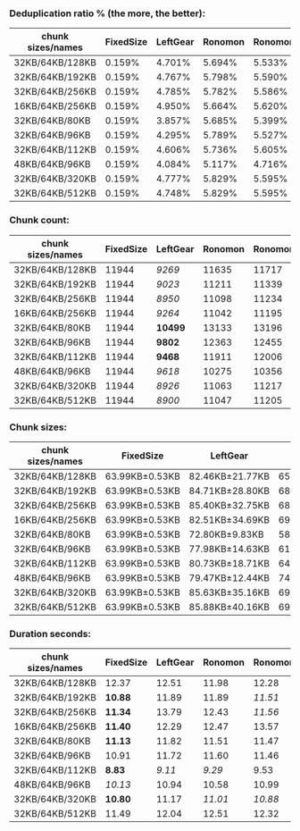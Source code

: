 ### Deduplication ratio % (the more, the better):

| chunk sizes/names | FixedSize | LeftGear | Ronomon | Ronomon64 | Buzhash32_64 | Buzhash32Reg_64 | Buzhash64_48 | Buzhash64_64 | Buzhash64_256 | Buzhash64Reg_48 | Buzhash64Reg_64 | Buzhash64Reg_256 | FastCdc2016 | FastCdc2020 | Restic | StadiaCdc | Casync | Ronomon |
|-------------------|-----------|----------|---------|-----------|--------------|-----------------|--------------|--------------|---------------|-----------------|-----------------|------------------|-------------|-------------|--------|-----------|--------|---------|
| 32KB/64KB/128KB   | 0.159%    | 4.701%   | 5.694%  | 5.533%    | 5.797%       | *6.218%*        | 4.892%       | 5.357%       | 5.543%        | 5.760%          | *6.242%*        | **6.365%**       | 4.937%      | 5.130%      | 5.507% | 5.912%    | 5.410% | 5.694%  |
| 32KB/64KB/192KB   | 0.159%    | 4.767%   | 5.798%  | 5.590%    | 5.857%       | *6.214%*        | 4.994%       | 5.397%       | 5.652%        | 5.695%          | *6.172%*        | **6.328%**       | 4.979%      | 5.042%      | 5.645% | 5.777%    | 5.281% | 5.798%  |
| 32KB/64KB/256KB   | 0.159%    | 4.785%   | 5.782%  | 5.586%    | 5.877%       | *6.224%*        | 5.021%       | 5.423%       | 5.606%        | 5.701%          | *6.134%*        | **6.328%**       | 4.979%      | 4.996%      | 5.646% | 5.793%    | 5.284% | 5.782%  |
| 16KB/64KB/256KB   | 0.159%    | 4.950%   | 5.664%  | 5.620%    | 6.553%       | **6.768%**      | 5.292%       | 6.008%       | 6.080%        | 5.719%          | *6.554%*        | *6.597%*         | 5.031%      | 5.048%      | 6.254% | 5.773%    | 5.590% | 5.664%  |
| 32KB/64KB/80KB    | 0.159%    | 3.857%   | 5.685%  | 5.399%    | 5.472%       | *6.273%*        | 4.820%       | 5.178%       | 5.222%        | 5.977%          | *6.288%*        | **6.466%**       | 3.516%      | 4.771%      | 5.394% | 6.176%    | 5.134% | 5.685%  |
| 32KB/64KB/96KB    | 0.159%    | 4.295%   | 5.789%  | 5.527%    | 5.633%       | *6.284%*        | 4.918%       | 5.462%       | 5.604%        | 5.849%          | *6.230%*        | **6.351%**       | 4.771%      | 5.139%      | 5.347% | 6.030%    | 5.355% | 5.789%  |
| 32KB/64KB/112KB   | 0.159%    | 4.606%   | 5.736%  | 5.605%    | 5.726%       | *6.239%*        | 5.024%       | 5.489%       | 5.556%        | 5.811%          | *6.232%*        | **6.353%**       | 4.939%      | 5.090%      | 5.432% | 5.924%    | 5.411% | 5.736%  |
| 48KB/64KB/96KB    | 0.159%    | 4.084%   | 5.117%  | 4.716%    | 4.815%       | *5.358%*        | 3.920%       | 4.409%       | 4.881%        | 5.215%          | **5.454%**      | 5.332%           | 4.532%      | 4.984%      | 4.341% | *5.346%*  | 4.606% | 5.117%  |
| 32KB/64KB/320KB   | 0.159%    | 4.777%   | 5.829%  | 5.595%    | 5.834%       | *6.224%*        | 5.053%       | 5.396%       | 5.603%        | 5.713%          | *6.134%*        | **6.328%**       | 4.979%      | 4.979%      | 5.650% | 5.793%    | 5.339% | 5.829%  |
| 32KB/64KB/512KB   | 0.159%    | 4.748%   | 5.829%  | 5.595%    | 5.906%       | *6.224%*        | 5.060%       | 5.419%       | 5.618%        | 5.676%          | *6.134%*        | **6.328%**       | 4.979%      | 4.979%      | 5.650% | 5.793%    | 5.339% | 5.829%  |

### Chunk count:

| chunk sizes/names | FixedSize | LeftGear  | Ronomon | Ronomon64 | Buzhash32_64 | Buzhash32Reg_64 | Buzhash64_48 | Buzhash64_64 | Buzhash64_256 | Buzhash64Reg_48 | Buzhash64Reg_64 | Buzhash64Reg_256 | FastCdc2016 | FastCdc2020 | Restic | StadiaCdc | Casync | Ronomon |
|-------------------|-----------|-----------|---------|-----------|--------------|-----------------|--------------|--------------|---------------|-----------------|-----------------|------------------|-------------|-------------|--------|-----------|--------|---------|
| 32KB/64KB/128KB   | 11944     | *9269*    | 11635   | 11717     | 11626        | 14057           | **8966**     | 10705        | 10788         | 11910           | 13318           | 13379            | *9853*      | 10153       | 10897  | 12069     | 10031  | 11635   |
| 32KB/64KB/192KB   | 11944     | *9023*    | 11211   | 11339     | 10953        | 13669           | **7882**     | 9885         | 10027         | 11230           | 12753           | 12933            | 9759        | 9816        | 10170  | 11478     | *9274* | 11211   |
| 32KB/64KB/256KB   | 11944     | *8950*    | 11098   | 11234     | 10738        | 13608           | **7489**     | 9604         | 9767          | 11099           | 12656           | 12868            | 9739        | 9758        | 9928   | 11335     | *9029* | 11098   |
| 16KB/64KB/256KB   | 11944     | *9264*    | 11042   | 11195     | 15245        | 17106           | **8898**     | 13031        | 13115         | 11094           | 14931           | 15152            | *10213*     | 10236       | 13455  | 11358     | 11238  | 11042   |
| 32KB/64KB/80KB    | 11944     | **10499** | 13133   | 13196     | 13365        | 15582           | *11394*      | 12682        | 12698         | 14102           | 15113           | 15114            | *10739*     | 13495       | 12767  | 14215     | 12068  | 13133   |
| 32KB/64KB/96KB    | 11944     | **9802**  | 12363   | 12455     | 12547        | 14811           | *10253*      | 11765        | 11806         | 12996           | 14219           | 14272            | *10166*     | 11335       | 11892  | 13116     | 11099  | 12363   |
| 32KB/64KB/112KB   | 11944     | **9468**  | 11911   | 12006     | 12007        | 14353           | *9495*       | 11135        | 11207         | 12327           | 13683           | 13701            | *9953*      | 10498       | 11277  | 12456     | 10436  | 11911   |
| 48KB/64KB/96KB    | 11944     | *9618*    | 10275   | 10356     | 10386        | 12564           | **9203**     | 9957         | 9998          | 11976           | 12314           | 12389            | 9867        | 11060       | 10018  | 12032     | *9600* | 10275   |
| 32KB/64KB/320KB   | 11944     | *8926*    | 11063   | 11217     | 10650        | 13594           | **7346**     | 9497         | 9668          | 11071           | 12616           | 12847            | 9728        | 9739        | 9849   | 11296     | *8954* | 11063   |
| 32KB/64KB/512KB   | 11944     | *8900*    | 11047   | 11205     | 10598        | 13577           | **7199**     | 9402         | 9614          | 11038           | 12594           | 12842            | 9720        | 9723        | 9794   | 11269     | *8903* | 11047   |

### Chunk sizes:

| chunk sizes/names | FixedSize      | LeftGear        | Ronomon         | Ronomon64       | Buzhash32_64    | Buzhash32Reg_64 | Buzhash64_48     | Buzhash64_64    | Buzhash64_256   | Buzhash64Reg_48 | Buzhash64Reg_64 | Buzhash64Reg_256 | FastCdc2016     | FastCdc2020     | Restic          | StadiaCdc       | Casync          | Ronomon         |
|-------------------|----------------|-----------------|-----------------|-----------------|-----------------|-----------------|------------------|-----------------|-----------------|-----------------|-----------------|------------------|-----------------|-----------------|-----------------|-----------------|-----------------|-----------------|
| 32KB/64KB/128KB   | 63.99KB±0.53KB | 82.46KB±21.77KB | 65.69KB±28.68KB | 65.23KB±28.48KB | 65.74KB±32.54KB | 54.37KB±22.83KB | 85.25KB±33.75KB  | 71.40KB±34.23KB | 70.85KB±33.61KB | 64.18KB±25.25KB | 57.39KB±24.40KB | 57.13KB±23.69KB  | 77.57KB±18.89KB | 75.28KB±16.45KB | 70.14KB±33.23KB | 63.33KB±25.05KB | 76.20KB±32.15KB | 65.69KB±28.68KB |
| 32KB/64KB/192KB   | 63.99KB±0.53KB | 84.71KB±28.80KB | 68.18KB±35.78KB | 67.41KB±34.90KB | 69.78KB±43.20KB | 55.92KB±27.70KB | 96.97KB±51.29KB  | 77.32KB±47.50KB | 76.23KB±45.53KB | 68.06KB±33.60KB | 59.93KB±31.28KB | 59.10KB±29.17KB  | 78.32KB±22.16KB | 77.87KB±20.24KB | 75.16KB±44.78KB | 66.59KB±32.84KB | 82.42KB±44.64KB | 68.18KB±35.78KB |
| 32KB/64KB/256KB   | 63.99KB±0.53KB | 85.40KB±32.75KB | 68.87KB±39.12KB | 68.04KB±37.56KB | 71.18KB±48.68KB | 56.17KB±29.12KB | 102.06KB±62.20KB | 79.59KB±54.96KB | 78.26KB±52.16KB | 68.87KB±36.87KB | 60.39KB±33.77KB | 59.40KB±30.86KB  | 78.48KB±23.61KB | 78.33KB±22.22KB | 76.99KB±50.78KB | 67.43KB±36.43KB | 84.65KB±51.07KB | 68.87KB±39.12KB |
| 16KB/64KB/256KB   | 63.99KB±0.53KB | 82.51KB±34.69KB | 69.22KB±40.42KB | 68.27KB±38.97KB | 50.14KB±46.90KB | 44.68KB±37.41KB | 85.90KB±63.72KB  | 58.66KB±53.93KB | 58.28KB±51.50KB | 68.90KB±50.25KB | 51.19KB±43.08KB | 50.44KB±40.56KB  | 74.84KB±26.20KB | 74.67KB±24.99KB | 56.81KB±50.11KB | 67.29KB±48.94KB | 68.01KB±51.45KB | 69.22KB±40.42KB |
| 32KB/64KB/80KB    | 63.99KB±0.53KB | 72.80KB±9.83KB  | 58.20KB±16.88KB | 57.92KB±16.88KB | 57.19KB±18.52KB | 49.05KB±13.93KB | 67.08KB±16.11KB  | 60.27KB±18.36KB | 60.19KB±18.24KB | 54.20KB±13.78KB | 50.57KB±14.04KB | 50.57KB±13.91KB  | 71.17KB±10.40KB | 56.64KB±14.87KB | 59.87KB±18.19KB | 53.77KB±13.76KB | 63.34KB±16.74KB | 58.20KB±16.88KB |
| 32KB/64KB/96KB    | 63.99KB±0.53KB | 77.98KB±14.63KB | 61.82KB±21.68KB | 61.37KB±21.64KB | 60.92KB±23.93KB | 51.61KB±17.58KB | 74.55KB±22.31KB  | 64.97KB±24.26KB | 64.74KB±23.88KB | 58.81KB±18.21KB | 53.75KB±18.14KB | 53.55KB±17.68KB  | 75.19KB±14.26KB | 67.43KB±14.01KB | 64.27KB±23.96KB | 58.28KB±18.12KB | 68.87KB±22.58KB | 61.82KB±21.68KB |
| 32KB/64KB/112KB   | 63.99KB±0.53KB | 80.73KB±18.71KB | 64.17KB±25.63KB | 63.66KB±25.42KB | 63.66KB±28.58KB | 53.25KB±20.56KB | 80.50KB±28.21KB  | 68.64KB±29.56KB | 68.20KB±29.05KB | 62.01KB±22.08KB | 55.86KB±21.50KB | 55.79KB±21.17KB  | 76.79KB±17.15KB | 72.81KB±15.02KB | 67.78KB±29.03KB | 61.36KB±21.96KB | 73.24KB±27.62KB | 64.17KB±25.63KB |
| 48KB/64KB/96KB    | 63.99KB±0.53KB | 79.47KB±12.44KB | 74.39KB±17.06KB | 73.81KB±16.96KB | 73.59KB±18.65KB | 60.84KB±12.05KB | 83.05KB±16.09KB  | 76.76KB±18.42KB | 76.45KB±18.23KB | 63.82KB±12.63KB | 62.07KB±12.46KB | 61.69KB±12.12KB  | 77.46KB±11.76KB | 69.11KB±12.80KB | 76.30KB±18.22KB | 63.53KB±12.50KB | 79.62KB±16.75KB | 74.39KB±17.06KB |
| 32KB/64KB/320KB   | 63.99KB±0.53KB | 85.63KB±35.16KB | 69.09KB±40.56KB | 68.14KB±38.51KB | 71.77KB±51.76KB | 56.23KB±29.83KB | 104.05KB±68.64KB | 80.48KB±59.37KB | 79.06KB±55.65KB | 69.04KB±38.09KB | 60.58KB±35.04KB | 59.50KB±31.68KB  | 78.57KB±24.79KB | 78.48KB±23.49KB | 77.61KB±53.91KB | 67.66KB±37.78KB | 85.36KB±54.31KB | 69.09KB±40.56KB |
| 32KB/64KB/512KB   | 63.99KB±0.53KB | 85.88KB±40.16KB | 69.19KB±42.35KB | 68.21KB±39.75KB | 72.12KB±54.88KB | 56.30KB±30.71KB | 106.17KB±77.32KB | 81.30KB±65.04KB | 79.50KB±58.31KB | 69.25KB±40.35KB | 60.69KB±36.64KB | 59.52KB±31.88KB  | 78.64KB±26.37KB | 78.61KB±25.37KB | 78.04KB±57.17KB | 67.83KB±39.46KB | 85.85KB±58.51KB | 69.19KB±42.35KB |

### Duration seconds:

| chunk sizes/names | FixedSize | LeftGear | Ronomon | Ronomon64 | Buzhash32_64 | Buzhash32Reg_64 | Buzhash64_48 | Buzhash64_64 | Buzhash64_256 | Buzhash64Reg_48 | Buzhash64Reg_64 | Buzhash64Reg_256 | FastCdc2016 | FastCdc2020 | Restic | StadiaCdc | Casync | Ronomon  |
|-------------------|-----------|----------|---------|-----------|--------------|-----------------|--------------|--------------|---------------|-----------------|-----------------|------------------|-------------|-------------|--------|-----------|--------|----------|
| 32KB/64KB/128KB   | 12.37     | 12.51    | 11.98   | 12.28     | 12.63        | 12.30           | 13.04        | 12.36        | 12.61         | 13.31           | 12.18           | 12.45            | *11.54*     | **11.09**   | 12.36  | *11.17*   | 18.98  | 11.80    |
| 32KB/64KB/192KB   | **10.88** | 11.89    | 11.89   | *11.51*   | 12.51        | 12.37           | 13.03        | 12.78        | 12.58         | 12.68           | 13.46           | 12.83            | 13.43       | *11.83*     | 12.61  | 11.98     | 20.10  | 12.11    |
| 32KB/64KB/256KB   | **11.34** | 13.79    | 12.43   | *11.56*   | 14.02        | 13.77           | 13.42        | 13.75        | 14.27         | 13.14           | 13.08           | 12.82            | *11.76*     | 12.63       | 13.82  | 13.06     | 21.37  | 12.08    |
| 16KB/64KB/256KB   | **11.40** | 12.29    | 12.47   | 13.57     | 13.34        | 13.40           | 14.97        | 13.58        | 13.30         | 13.53           | 13.13           | 13.35            | *11.42*     | *11.61*     | 12.90  | 12.05     | 20.86  | 12.15    |
| 32KB/64KB/80KB    | **11.13** | 11.82    | 11.51   | 11.47     | 11.84        | 12.30           | 12.40        | 12.45        | 12.29         | 12.95           | 12.10           | 12.55            | *11.22*     | 11.69       | 13.59  | *11.32*   | 17.22  | 12.02    |
| 32KB/64KB/96KB    | 10.91     | 11.72    | 11.60   | 11.46     | 12.09        | 12.68           | 12.52        | 12.12        | 12.16         | 12.04           | 12.76           | 10.90            | *10.46*     | 11.28       | 11.93  | *10.58*   | 14.26  | **9.39** |
| 32KB/64KB/112KB   | **8.83**  | *9.11*   | *9.29*  | 9.53      | 10.26        | 10.16           | 10.63        | 10.26        | 10.01         | 10.76           | 10.34           | 10.22            | 10.00       | 9.55        | 10.38  | 9.88      | 15.81  | 9.97     |
| 48KB/64KB/96KB    | *10.13*   | 10.94    | 10.58   | 10.99     | 11.18        | 11.47           | 12.24        | 11.86        | 11.77         | 11.55           | 10.87           | 10.82            | *10.53*     | 10.54       | 11.21  | **10.04** | 14.58  | 10.97    |
| 32KB/64KB/320KB   | **10.80** | 11.17    | *11.01* | *10.88*   | 11.92        | 11.80           | 12.01        | 11.78        | 12.71         | 12.61           | 12.24           | 12.28            | 11.27       | 11.26       | 12.61  | 11.58     | 18.86  | 12.17    |
| 32KB/64KB/512KB   | 11.49     | 12.04    | 12.51   | 12.32     | 12.98        | 13.27           | 13.17        | 13.39        | 12.61         | 11.33           | 9.71            | 9.84             | 7.03        | *6.24*      | 6.87   | *5.22*    | 8.69   | **4.90** |
